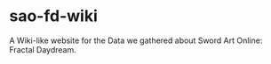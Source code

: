 # sao-fd-wiki
A Wiki-like website for the Data we gathered about Sword Art Online: Fractal Daydream.
